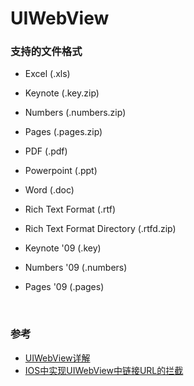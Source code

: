 # UIWebView

### 支持的文件格式

* Excel (.xls)

* Keynote (.key.zip)

* Numbers (.numbers.zip)

* Pages (.pages.zip)

* PDF (.pdf)

* Powerpoint (.ppt)

* Word (.doc)

* Rich Text Format (.rtf)

* Rich Text Format Directory (.rtfd.zip)

* Keynote '09 (.key)

* Numbers '09 (.numbers)

* Pages '09 (.pages)

<br>

### 参考

* [UIWebView详解](http://www.cnblogs.com/ctaodream/p/3305931.html)
* [IOS中实现UIWebView中链接URL的拦截](http://blog.csdn.net/u014366923/article/details/41701641)